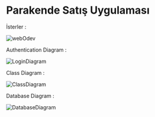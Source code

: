 # Parakende Satış Uygulaması

 İsterler : 
 
![webOdev](https://user-images.githubusercontent.com/61564008/124212206-3bcd0000-daf7-11eb-9d7b-2805bc263549.png)

 
Authentication Diagram : 

![LoginDiagram](https://user-images.githubusercontent.com/61564008/124212270-5d2dec00-daf7-11eb-8bdd-32417c48034b.png)



Class Diagram : 

![ClassDiagram](https://user-images.githubusercontent.com/61564008/124212297-674fea80-daf7-11eb-9dbc-07e6cf59ba96.png)


Database Diagram : 

![DatabaseDiagram](https://user-images.githubusercontent.com/61564008/124212344-7cc51480-daf7-11eb-9ad0-5eddf068f88b.png)
